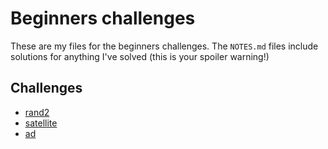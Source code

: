 # Beginners challenges
These are my files for the beginners challenges. The `NOTES.md` files include solutions for anything I've solved (this is your spoiler warning!)

## Challenges
* [rand2](./reversing-rand2/README.md)
* [satellite](./misc-satellite/README.md)
* [ad](./ad/README.md)
